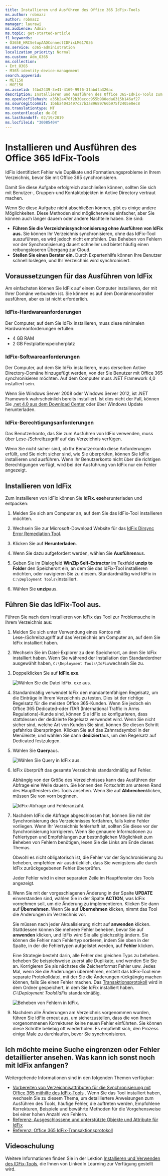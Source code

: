 ```yaml
---
title: Installieren und Ausführen des Office 365 IdFix-Tools
ms.author: robmazz
author: robmazz
manager: laurawi
ms.audience: Admin
ms.topic: get-started-article
f1_keywords:
- O365E_HRCSetupAADConnectIDFixLM617036
ms.service: o365-administration
localization_priority: Normal
ms.custom: Adm_O365
ms.collection:
- Ent_O365
- M365-identity-device-management
search.appverid:
- MET150
- MOE150
ms.assetid: f4bd2439-3e41-4169-99f6-3fabdfa326ac
description: Installieren und Ausführen des Office 365-IdFix-Tools zum Bereinigen Ihres Active Directory, bevor Sie es mit Office 365 synchronisieren.
ms.openlocfilehash: a35b2a476f2b30eccc955b980eda6315b146af27
ms.sourcegitcommit: 1b6ba4043497c27b3a89689766b975f2405e0ec8
ms.translationtype: MT
ms.contentlocale: de-DE
ms.lasthandoff: 02/19/2019
ms.locfileid: "30085404"
---
```

# <a name="install-and-run-the-office-365-idfix-tool"></a>Installieren und Ausführen des Office 365 IdFix-Tools

IdFix identifiziert Fehler wie Duplikate und Formatierungsprobleme in Ihrem Verzeichnis, bevor Sie mit Office 365 synchronisieren. 
  
Damit Sie diese Aufgabe erfolgreich abschließen können, sollten Sie sich mit Benutzer-, Gruppen-und Kontaktobjekten in Active Directory vertraut machen.
  
Wenn Sie diese Aufgabe nicht abschließen können, gibt es einige andere Möglichkeiten. Diese Methoden sind möglicherweise einfacher, aber Sie können auch länger dauern oder andere Nachteile haben. Sie sind:
  
- **Führen Sie die Verzeichnissynchronisierung ohne Ausführen von IdFix aus.** Sie können Ihr Verzeichnis synchronisieren, ohne das IdFix-Tool auszuführen, es wird jedoch nicht empfohlen. Das Beheben von Fehlern vor der Synchronisierung dauert schneller und bietet häufig einen reibungsloseren Übergang zur Cloud. 
- **Stellen Sie einen Berater ein.** Durch Expertenhilfe können Ihre Benutzer schnell loslegen, und Ihr Verzeichnis wird synchronisiert. 
    
## <a name="what-you-need-to-run-idfix"></a>Voraussetzungen für das Ausführen von IdFix

Am einfachsten können Sie IdFix auf einem Computer installieren, der mit Ihrer Domäne verbunden ist. Sie können es auf dem Domänencontroller ausführen, aber es ist nicht erforderlich.
  
### <a name="idfix-hardware-requirements"></a>IdFix-Hardwareanforderungen

Der Computer, auf dem Sie IdFix installieren, muss diese minimalen Hardwareanforderungen erfüllen:
  
- 4 GB RAM
- 2 GB Festplattenspeicherplatz
    
### <a name="idfix-software-requirements"></a>IdFix-Softwareanforderungen

Der Computer, auf dem Sie IdFix installieren, muss derselben Active Directory-Domäne hinzugefügt werden, von der Sie Benutzer mit Office 365 synchronisieren möchten. Auf dem Computer muss .NET Framework 4,0 installiert sein. 
  
Wenn Sie Windows Server 2008 oder Windows Server 2012, ist .NET Framework wahrscheinlich bereits installiert. Ist dies nicht der Fall, können Sie [.net 4,0 aus dem Download Center](https://go.microsoft.com/fwlink/p/?LinkId=400475) oder über Windows Update herunterladen. 
  
### <a name="idfix-permissions-requirements"></a>IdFix-Berechtigungsanforderungen

Das Benutzerkonto, das Sie zum Ausführen von IdFix verwenden, muss über Lese-/Schreibzugriff auf das Verzeichnis verfügen.
  
Wenn Sie nicht sicher sind, ob Ihr Benutzerkonto diese Anforderungen erfüllt, und Sie nicht sicher sind, wie Sie überprüfen, können Sie IdFix installieren und ausführen. Wenn Ihr Benutzerkonto nicht über die richtigen Berechtigungen verfügt, wird bei der Ausführung von IdFix nur ein Fehler angezeigt.
  
## <a name="install-idfix"></a>Installieren von IdFix

Zum Installieren von IdFix können Sie **IdFix. exe**herunterladen und entpacken: 
  
1. Melden Sie sich am Computer an, auf dem Sie das IdFix-Tool installieren möchten.
    
2. Wechseln Sie zur Microsoft-Download Website für das [IdFix Dirsync Error Remediation Tool](https://go.microsoft.com/fwlink/?linkid=867219).
    
3. Klicken Sie auf **Herunterladen**.
    
4. Wenn Sie dazu aufgefordert werden, wählen Sie **Ausführen**aus.
    
5. Geben Sie im Dialogfeld **WinZip Self-Extractor** im Textfeld **unzip to Folder** den Speicherort ein, an dem Sie das IdFix-Tool installieren möchten, oder navigieren Sie zu diesem. Standardmäßig wird IdFix in `C:\Deployment Tools\`installiert. 
    
6. Wählen Sie **unzip**aus.
    
## <a name="run-the-idfix-tool"></a>Führen Sie das IdFix-Tool aus.

Führen Sie nach dem Installieren von IdFix das Tool zur Problemsuche in Ihrem Verzeichnis aus:
  
1. Melden Sie sich unter Verwendung eines Kontos mit Lese-/Schreibzugriff auf das Verzeichnis am Computer an, auf dem Sie IdFix installiert haben.
    
2. Wechseln Sie im Datei-Explorer zu dem Speicherort, an dem Sie IdFix installiert haben. Wenn Sie während der Installation den Standardordner ausgewählt haben, `C:\Deployment Tools\IdFix`wechseln Sie zu.
    
3. Doppelklicken Sie auf **IdFix.exe**. 
    
    ![Wählen Sie die Datei IdFix. exe aus.](media/a9387bbc-991f-41c2-a500-45e3ce574285.JPG)
  
4. Standardmäßig verwendet IdFix den mandantenfähigen Regelsatz, um die Einträge in Ihrem Verzeichnis zu testen. Dies ist der richtige Regelsatz für die meisten Office 365-Kunden. Wenn Sie jedoch ein Office 365 Dedicated-oder ITAR (International Traffic in Arms Regulations)-Kunde sind, können Sie IdFix so konfigurieren, dass stattdessen der dedizierte Regelsatz verwendet wird. Wenn Sie nicht sicher sind, welche Art von Kunden Sie sind, können Sie diesen Schritt gefahrlos überspringen. Klicken Sie auf das Zahnradsymbol in der Menüleiste, und wählen Sie dann **dediziert**aus, um den Regelsatz auf Dedicated festzulegen.
    
5. Wählen Sie **Query**aus.
    
    ![Wählen Sie Query in IdFix aus.](media/a07a7aa7-d0ac-4817-8757-946019813a57.JPG)
  
6. IdFix überprüft das gesamte Verzeichnis standardmäßig auf Fehler.
    
    Abhängig von der Größe des Verzeichnisses kann das Ausführen der Abfrage eine Weile dauern. Sie können den Fortschritt am unteren Rand des Hauptfensters des Tools ansehen. Wenn Sie auf **Abbrechen**klicken, müssen Sie von vorn beginnen.
    
    ![IdFix-Abfrage und Fehleranzahl.](media/da0198a0-7d4d-4afe-a256-e82f1330ada5.JPG)
  
7. Nachdem IdFix die Abfrage abgeschlossen hat, können Sie mit der Synchronisierung des Verzeichnisses fortfahren, falls keine Fehler vorliegen. Wenn Ihr Verzeichnis fehlerhaft ist, sollten Sie diese vor der Synchronisierung korrigieren. Wenn Sie genauere Informationen zu Fehlertypen und Empfehlungen zur bestmöglichen Möglichkeit zum Beheben von Fehlern benötigen, lesen Sie die Links am Ende dieses Themas. 
    
    Obwohl es nicht obligatorisch ist, die Fehler vor der Synchronisierung zu beheben, empfehlen wir ausdrücklich, dass Sie wenigstens alle durch IdFix zurückgegebenen Fehler überprüfen.
    
    Jeder Fehler wird in einer separaten Zeile im Hauptfenster des Tools angezeigt. 
    
8. Wenn Sie mit der vorgeschlagenen Änderung in der Spalte **UPDATE** einverstanden sind, wählen Sie in der Spalte **ACTION**, was IdFix vornehmen soll, um die Änderung zu implementieren. Klicken Sie dann auf **Übernehmen**. Wenn Sie auf **Übernehmen** klicken, nimmt das Tool die Änderungen im Verzeichnis vor.
    
    Sie müssen nach jeder Aktualisierung nicht auf **anwenden** klicken. Stattdessen können Sie mehrere Fehler beheben, bevor Sie auf **anwenden** klicken, und IdFix wird Sie alle gleichzeitig ändern. Sie können die Fehler nach Fehlertyp sortieren, indem Sie oben in der Spalte, in der die Fehlertypen aufgelistet werden, auf **Fehler** klicken. 
    
    Eine Strategie besteht darin, alle Fehler des gleichen Typs zu beheben. beheben Sie beispielsweise zuerst alle Duplikate, und wenden Sie Sie an. Korrigieren Sie als nächstes die Zeichenformat Fehler usw. Jedes Mal, wenn Sie die Änderungen übernehmen, erstellt das IdFix-Tool eine separate Protokolldatei, mit der Sie die Änderungen rückgängig machen können, falls Sie einen Fehler machen. Das [Transaktionsprotokoll](idfix-transaction-log.md) wird in dem Ordner gespeichert, in dem Sie IdFix installiert haben.  _C:\Deployment Tools\IdFix_ standardmäßig. 
    
    ![Beheben von Fehlern in IdFix.](media/5f051070-652c-4be7-98bf-312295e32371.png)
  
9. Nachdem alle Änderungen am Verzeichnis vorgenommen wurden, führen Sie IdFix erneut aus, um sicherzustellen, dass die von Ihnen vorgenommenen Korrekturen keine neuen Fehler einführten. Sie können diese Schritte beliebig oft wiederholen. Es empfiehlt sich, den Prozess einige Male zu durchlaufen, bevor Sie synchronisieren.
    
## <a name="i-want-to-refine-my-search-or-dig-deeper-into-the-errors-what-else-can-i-do-with-idfix"></a>Ich möchte meine Suche eingrenzen oder Fehler detaillierter ansehen. Was kann ich sonst noch mit IdFix anfangen?

Weitergehende Informationen sind in den folgenden Themen verfügbar:
  
- [Vorbereiten von Verzeichnisattributen für die Synchronisierung mit Office 365 mithilfe des IdFix-Tools](prepare-directory-attributes-for-synch-with-idfix.md) . Wenn Sie das Tool installiert haben, wechseln Sie zu diesem Thema, um detailliertere Anweisungen zum Ausführen des Tools, häufige Fehler, die auftreten werden, Empfohlene Korrekturen, Beispiele und bewährte Methoden für die Vorgehensweise bei einer hohen Anzahl von Fehlern. 
- [Referenz: Ausgeschlossene und unterstützte Objekte und Attribute für IdFix](idfix-excluded-and-supported-objects-and-attributes.md)  
- [Referenz: Office 365 IdFix-Transaktionsprotokoll](idfix-transaction-log.md)
    
## <a name="video-training"></a>Videoschulung

Weitere Informationen finden Sie in der Lektion [Installieren und Verwenden des IDFix-Tools](https://support.office.com/article/install-and-use-the-idfix-tool-4d81d73c-f172-4fd5-8542-f601c0c96aa9?ui=en-US&rs=en-US&ad=US), die Ihnen von LinkedIn Learning zur Verfügung gestellt wird.
  

